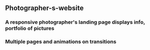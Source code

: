 ## Photographer-s-website

### A responsive photographer's landing page displays info, portfolio of pictures
### Multiple pages and animations on transitions
